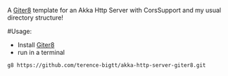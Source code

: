 A [Giter8][g8] template for an Akka Http Server with CorsSupport and my usual directory structure!


#Usage:
- Install [Giter8][g8]
- run in a terminal
```
g8 https://github.com/terence-bigtt/akka-http-server-giter8.git
```


[g8]: http://www.foundweekends.org/giter8/

